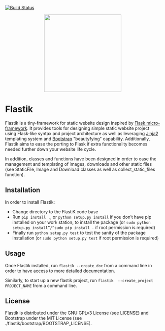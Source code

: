 [![Build Status](https://travis-ci.org/theelectricbrain/Flastik.svg?branch=master)](https://travis-ci.org/theelectricbrain/Flastik)
<p align="center">
   <img align="middle" src='https://raw.githubusercontent.com/theelectricbrain/Flastik/master/flastik/base_templates/default_icon.png' width='250' height='250'>
</p>

# Flastik
Flastik is a tiny-framework for static website design inspired 
by [Flask micro-framework](https://palletsprojects.com/p/flask/).
It provides tools for designing simple static website project 
using Flask-like syntax and project architecture as well as leveraging 
[Jinja2](https://jinja.palletsprojects.com/en/2.10.x/) templating 
system and [Bootstrap](https://getbootstrap.com) "beautyfying" capability. 
Additionally, Flastik aims to ease the porting to Flask if extra 
functionality becomes needed further down your website life cycle. 

In addition, classes and functions have been designed in order to 
ease the management and templating of images, downloads and other 
static files (see StaticFile, Image and Download classes as well as 
collect_static_files function).

## Installation
In order to install Flastik:
 * Change directory to the FlastiK code base
 * Run `pip install .`, or `python setup.py install` if you don’t 
   have pip installed on your work station, to install the package 
   (or `sudo python setup.py install”/”sudo pip install .` if root 
   permission is required)
 * Finally run `python setup.py test`  to test the sanity of the 
   package installation (or `sudo python setup.py test` if root 
   permission is required)

## Usage
Once Flastik installed, run `flastik --create_doc` from a command
line in order to have access to more detailed documentation.

Similarly, to start up a new flastik project, run `flastik 
--create_project PROJECT_NAME` from a command line.

## License
Flastik is distributed under the GNU GPLv3 License (see LICENSE) and
Bootstrap under the MIT License (see ./flastik/bootstrap/BOOTSTRAP_LICENSE).

